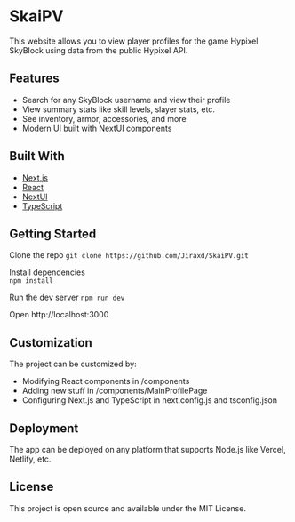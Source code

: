 # SkaiPV

This website allows you to view player profiles for the game Hypixel SkyBlock using data from the public Hypixel API.

## Features

- Search for any SkyBlock username and view their profile
- View summary stats like skill levels, slayer stats, etc.
- See inventory, armor, accessories, and more
- Modern UI built with NextUI components

## Built With

- [Next.js](https://nextjs.org/)
- [React](https://reactjs.org/)
- [NextUI](https://nextui.org/)
- [TypeScript](https://www.typescriptlang.org/)

## Getting Started

Clone the repo
`git clone https://github.com/Jiraxd/SkaiPV.git`

Install dependencies  
`npm install`

Run the dev server
`npm run dev`

Open http://localhost:3000

## Customization

The project can be customized by:

- Modifying React components in /components
- Adding new stuff in /components/MainProfilePage
- Configuring Next.js and TypeScript in next.config.js and tsconfig.json

## Deployment

The app can be deployed on any platform that supports Node.js like Vercel, Netlify, etc.

## License

This project is open source and available under the MIT License.
